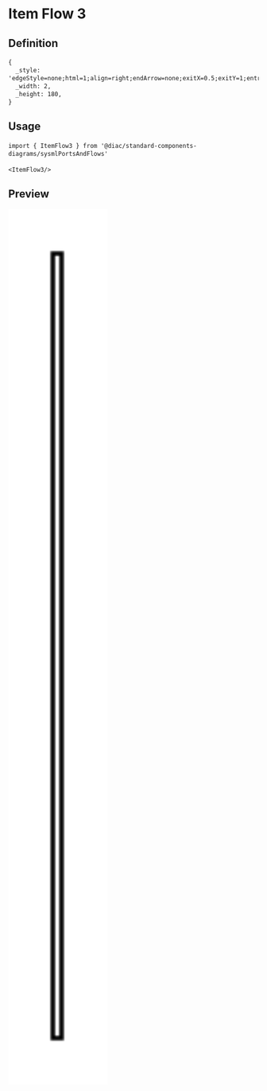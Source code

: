 # Item Flow 3

## Definition

```
{
  _style: 'edgeStyle=none;html=1;align=right;endArrow=none;exitX=0.5;exitY=1;entryX=0.5;entryY=0;',
  _width: 2,
  _height: 180,
}
```

## Usage

```
import { ItemFlow3 } from '@diac/standard-components-diagrams/sysmlPortsAndFlows'

<ItemFlow3/>
```

## Preview

<img src="./item-flow-3.png" width="200"/>
